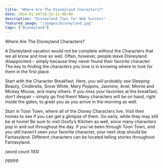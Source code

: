 ```yaml
---
title: "Where Are The Disneyland Characters?"
date: 2024-01-04T18:53:11-08:00
description: "Disneyland Tips for Web Success"
featured_image: "/images/Disneyland.jpg"
tags: ["Disneyland"]
---
```


Where Are The Disneyland Characters?

A Disneyland vacation would not be complete 
without the Characters that we all know and love so 
well. Often, however, people leave Disneyland 
disappointed – simply because they never found 
their favorite character. The key to finding the 
characters you love is in knowing where to look for 
them in the first place.

Start with the Character Breakfast. Here, you will 
probably see Sleeping Beauty, Cinderella, Snow 
White, Mary Poppins, Jasmine, Ariel, Minnie and 
Mickey Mouse, and many others. If you miss your 
favorites at the breakfast, don’t despair – simply go 
find them! Many characters will be on hand, right 
inside the gates, to greet you as you arrive in the 
morning as well.

Start in Toon Town, where all of the Disney 
Characters live. Visit their homes to see if you can 
get a glimpse of them. Go early, while they may still 
be at home! Be sure to visit Goofy’s Kitchen as well, 
since many characters pop in and out throughout the 
day. If you’ve been through Toon Town, and you still 
haven’t seen your favorite character, your next stop 
should be Fantasyland. Different characters can be 
located telling stories throughout Fantasyland.

(word count 193)

PPPPP

